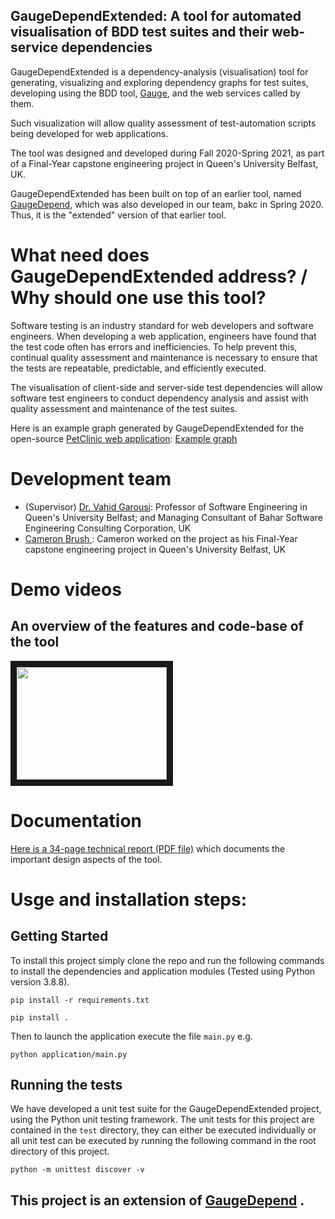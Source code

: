 GaugeDependExtended: A tool for automated visualisation of BDD test suites and their web-service dependencies
------------------------------------------------------------------------------------------------------

GaugeDependExtended is a dependency-analysis (visualisation) tool for generating, visualizing and exploring dependency graphs for test suites, developing using the BDD tool, [Gauge](https://gauge.org), and the web services called by them. 

Such visualization will allow quality assessment of test-automation scripts being developed for web applications.

The tool was designed and developed during Fall 2020-Spring 2021, as part of a Final-Year capstone engineering project in Queen's University Belfast, UK. 

GaugeDependExtended has been built on top of an earlier tool, named [GaugeDepend](https://github.com/vgarousi/GaugeDepend), which was also developed in our team, bakc in Spring 2020. Thus, it is the "extended" version of that earlier tool.

# What need does GaugeDependExtended address? / Why should one use this tool?

Software testing is an industry standard for web developers and software engineers. When developing a web application, engineers have found that the test code often has errors and inefficiencies. To help prevent this, continual quality assessment and maintenance is necessary to ensure that the tests are repeatable, predictable, and efficiently executed.  

The visualisation of client-side and server-side test dependencies will allow software test engineers to conduct dependency analysis and assist with quality assessment and maintenance of the test suites.

Here is an example graph generated by GaugeDependExtended for the open-source [PetClinic web application](https://github.com/spring-projects/spring-petclinic):
[Example graph](https://raw.githubusercontent.com/vgarousi/GaugeDependExtended/6d952e23a06fb498748967971a40b9679e82b9f6/resources/petclinic_graph.JPG)

# Development team 
* (Supervisor) [Dr. Vahid Garousi](https://www.vgarousi.com): Professor of Software Engineering in Queen's University Belfast; and Managing Consultant of Bahar Software Engineering Consulting Corporation, UK
* [Cameron Brush ](https://www.linkedin.com/in/cameronbrush/): Cameron worked on the project as his Final-Year capstone engineering project in Queen's University Belfast, UK

# Demo videos
## An overview of the features and code-base of the tool

<a href="http://www.youtube.com/watch?feature=player_embedded&v=Yg9K33ur63o" target="_blank"><img src="http://img.youtube.com/vi/Yg9K33ur63o/0.jpg" 
 width="240" height="180" border="10" /></a>
 
# Documentation

[Here is a 34-page technical report (PDF file)](https://github.com/vgarousi/GaugeDependExtended/blob/362b03e349e287c94949ba1ae78f37d832d97318/docs/Technical%20Report-GaugeDependExtended-May%2019.pdf) which documents the important design aspects of the tool.


# Usge and installation steps:

## Getting Started 
To install this project simply clone the repo and run the following commands to install the dependencies and application modules (Tested using Python version 3.8.8).
```
pip install -r requirements.txt
```
```
pip install .
```
Then to launch the application execute the file `main.py` e.g. 
```
python application/main.py
```

## Running the tests
We have developed a unit test suite for the GaugeDependExtended project, using the Python unit testing framework. The unit tests for this project are contained in the `test` directory, they can either be executed individually or all unit test can be executed by running the following command in the root directory of this project. 
```
python -m unittest discover -v
```


This project is an extension of [GaugeDepend](https://github.com/vgarousi/GaugeDepend) .
---------------------------------------------------------------------------------------------------------
